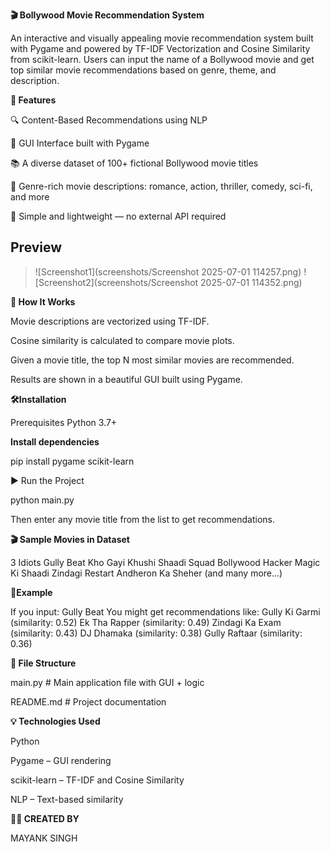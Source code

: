 **🎬 Bollywood Movie Recommendation System**


An interactive and visually appealing movie recommendation system built with Pygame and powered by TF-IDF Vectorization and Cosine Similarity from scikit-learn. Users can input the name of a Bollywood movie and get top similar movie recommendations based on genre, theme, and description.

**🧠 Features**

🔍 Content-Based Recommendations using NLP

🎨 GUI Interface built with Pygame

📚 A diverse dataset of 100+ fictional Bollywood movie titles

🎥 Genre-rich movie descriptions: romance, action, thriller, comedy, sci-fi, and more

🎯 Simple and lightweight — no external API required

## Preview
>![Screenshot1](screenshots/Screenshot 2025-07-01 114257.png)
>![Screenshot2](screenshots/Screenshot 2025-07-01 114352.png)

**🚀 How It Works**

Movie descriptions are vectorized using TF-IDF.

Cosine similarity is calculated to compare movie plots.

Given a movie title, the top N most similar movies are recommended.

Results are shown in a beautiful GUI built using Pygame.

**🛠️Installation**

Prerequisites
Python 3.7+

**Install dependencies**

pip install pygame scikit-learn

▶️ Run the Project

python main.py

Then enter any movie title from the list to get recommendations.

**🎬 Sample Movies in Dataset**

3 Idiots
Gully Beat
Kho Gayi Khushi
Shaadi Squad
Bollywood Hacker
Magic Ki Shaadi
Zindagi Restart
Andheron Ka Sheher
(and many more...)

**🧪Example**

If you input:
Gully Beat
You might get recommendations like:
Gully Ki Garmi (similarity: 0.52)
Ek Tha Rapper (similarity: 0.49)
Zindagi Ka Exam (similarity: 0.43)
DJ Dhamaka (similarity: 0.38)
Gully Raftaar (similarity: 0.36)

**📁 File Structure**

main.py      # Main application file with GUI + logic

README.md                 # Project documentation

**💡 Technologies Used**

Python

Pygame – GUI rendering

scikit-learn – TF-IDF and Cosine Similarity

NLP – Text-based similarity

**🧑‍💻 CREATED BY**

MAYANK SINGH
